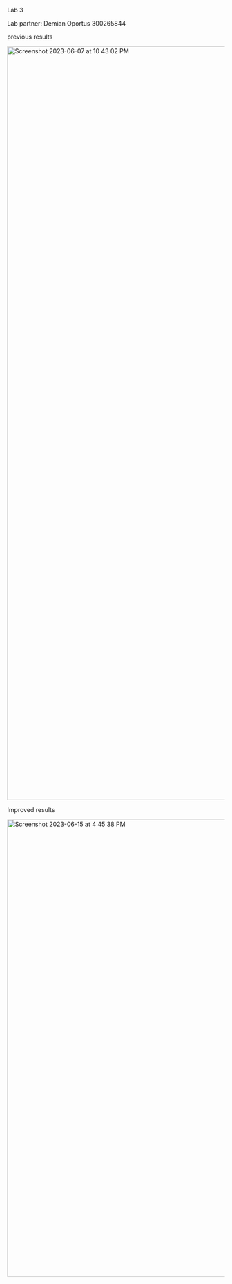 Lab 3

Lab partner: Demian Oportus 300265844

previous results


<img width="1743" alt="Screenshot 2023-06-07 at 10 43 02 PM" src="https://github.com/zeynepsevincel/seg3503_playground/assets/90730475/3934c9ce-b944-4b65-b992-ff00e354bb21">


Improved results



<img width="1058" alt="Screenshot 2023-06-15 at 4 45 38 PM" src="https://github.com/zeynepsevincel/seg3503_playground/assets/90730475/b71e59dc-9e44-4f59-8803-a0d6bc737d8e">
